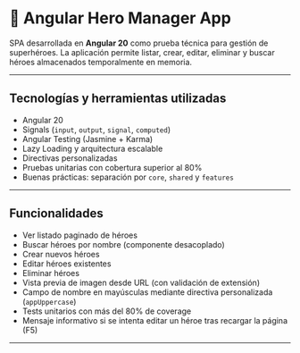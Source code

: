 # 🦸 Angular Hero Manager App

SPA desarrollada en **Angular 20** como prueba técnica para gestión de superhéroes. La aplicación permite listar, crear, editar, eliminar y buscar héroes almacenados temporalmente en memoria.

---

## Tecnologías y herramientas utilizadas

- Angular 20 
- Signals (`input`, `output`, `signal`, `computed`)
- Angular Testing (Jasmine + Karma)
- Lazy Loading y arquitectura escalable
- Directivas personalizadas
- Pruebas unitarias con cobertura superior al 80%
- Buenas prácticas: separación por `core`, `shared` y `features`

---

## Funcionalidades

-  Ver listado paginado de héroes
-  Buscar héroes por nombre (componente desacoplado)
-  Crear nuevos héroes
-  Editar héroes existentes
-  Eliminar héroes
-  Vista previa de imagen desde URL (con validación de extensión)
-  Campo de nombre en mayúsculas mediante directiva personalizada (`appUppercase`)
-  Tests unitarios con más del 80% de coverage
-  Mensaje informativo si se intenta editar un héroe tras recargar la página (F5)

---
